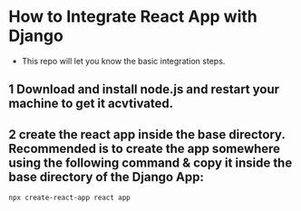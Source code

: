 # How to Integrate React App with Django
- This repo will let you know the basic integration steps.

## 1 Download and install node.js and restart your machine to get it acvtivated.

## 2 create the react app inside the base directory. Recommended is to create the app somewhere using the following command & copy it inside the base directory of the Django App:
```command
npx create-react-app react app
```
